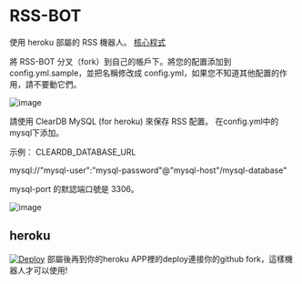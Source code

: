 # RSS-BOT
使用 heroku 部屬的 RSS 機器人。 [核心程式](https://github.com/makubex2010/flowerss-bot)

將 RSS-BOT 分叉（fork）到自己的帳戶下。將您的配置添加到 config.yml.sample，並把名稱修改成 config.yml，如果您不知道其他配置的作用，請不要動它們。

![image](https://user-images.githubusercontent.com/67411136/128676810-c80a8e98-33f5-49e5-9ca2-2d84add6f563.png)

請使用 ClearDB MySQL (for heroku) 來保存 RSS 配置。 在config.yml中的mysql下添加。

示例： CLEARDB_DATABASE_URL

mysql://"mysql-user":"mysql-password"@"mysql-host"/mysql-database"

mysql-port 的默認端口號是 3306。

![image](https://user-images.githubusercontent.com/67411136/128677426-d72339f5-d271-42cb-9339-fbaea60ed91f.png)

## heroku
[![Deploy](https://www.herokucdn.com/deploy/button.svg)](https://heroku.com/deploy?template=https://github.com/makubex2010/RSS-BOT)
部屬後再到你的heroku APP裡的deploy連接你的github fork，這樣機器人才可以使用!
